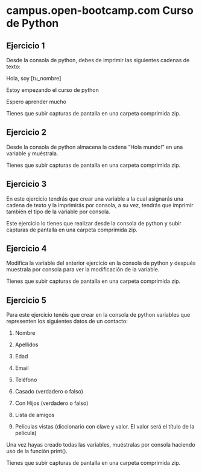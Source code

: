 # campus.open-bootcamp.com Curso de Python

## Ejercicio 1
Desde la consola de python, debes de imprimir las siguientes cadenas de texto:

Hola, soy [tu_nombre]

Estoy empezando el curso de python

Espero aprender mucho

Tienes que subir capturas de pantalla en una carpeta comprimida zip.

## Ejercicio 2
Desde la consola de python almacena la cadena “Hola mundo!” en una variable y muéstrala.

Tienes que subir capturas de pantalla en una carpeta comprimida zip.

## Ejercicio 3
En este ejercicio tendrás que crear una variable a la cual asignarás una cadena de texto y la imprimirás por consola, a su vez, tendrás que imprimir también el tipo de la variable por consola.

Este ejercicio lo tienes que realizar desde la consola de python y subir capturas de pantalla en una carpeta comprimida zip.

## Ejercicio 4
Modifica la variable del anterior ejercicio en la consola de python y después muestrala por consola para ver la modificación de la variable.

Tienes que subir capturas de pantalla en una carpeta comprimida zip.

## Ejercicio 5
Para este ejercicio tenéis que crear en la consola de python variables que representen los siguientes datos de un contacto:

1. Nombre

2. Apellidos

3. Edad

4. Email

5. Teléfono

6. Casado (verdadero o falso)

7. Con Hijos (verdadero o falso)

8. Lista de amigos

9. Películas vistas (diccionario con clave y valor. El valor será el título de la película)

Una vez hayas creado todas las variables, muéstralas por consola haciendo uso de la función print().

Tienes que subir capturas de pantalla en una carpeta comprimida zip.


